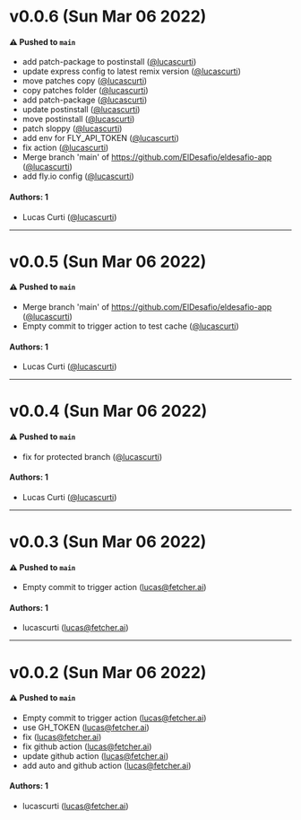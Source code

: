 # v0.0.6 (Sun Mar 06 2022)

#### ⚠️ Pushed to `main`

- add patch-package to postinstall ([@lucascurti](https://github.com/lucascurti))
- update express config to latest remix version ([@lucascurti](https://github.com/lucascurti))
- move patches copy ([@lucascurti](https://github.com/lucascurti))
- copy patches folder ([@lucascurti](https://github.com/lucascurti))
- add patch-package ([@lucascurti](https://github.com/lucascurti))
- update postinstall ([@lucascurti](https://github.com/lucascurti))
- move postinstall ([@lucascurti](https://github.com/lucascurti))
- patch sloppy ([@lucascurti](https://github.com/lucascurti))
- add env for FLY_API_TOKEN ([@lucascurti](https://github.com/lucascurti))
- fix action ([@lucascurti](https://github.com/lucascurti))
- Merge branch 'main' of https://github.com/ElDesafio/eldesafio-app ([@lucascurti](https://github.com/lucascurti))
- add fly.io config ([@lucascurti](https://github.com/lucascurti))

#### Authors: 1

- Lucas Curti ([@lucascurti](https://github.com/lucascurti))

---

# v0.0.5 (Sun Mar 06 2022)

#### ⚠️ Pushed to `main`

- Merge branch 'main' of https://github.com/ElDesafio/eldesafio-app ([@lucascurti](https://github.com/lucascurti))
- Empty commit to trigger action to test cache ([@lucascurti](https://github.com/lucascurti))

#### Authors: 1

- Lucas Curti ([@lucascurti](https://github.com/lucascurti))

---

# v0.0.4 (Sun Mar 06 2022)

#### ⚠️ Pushed to `main`

- fix for protected branch ([@lucascurti](https://github.com/lucascurti))

#### Authors: 1

- Lucas Curti ([@lucascurti](https://github.com/lucascurti))

---

# v0.0.3 (Sun Mar 06 2022)

#### ⚠️ Pushed to `main`

- Empty commit to trigger action (lucas@fetcher.ai)

#### Authors: 1

- lucascurti (lucas@fetcher.ai)

---

# v0.0.2 (Sun Mar 06 2022)

#### ⚠️ Pushed to `main`

- Empty commit to trigger action (lucas@fetcher.ai)
- use GH_TOKEN (lucas@fetcher.ai)
- fix (lucas@fetcher.ai)
- fix github action (lucas@fetcher.ai)
- update github action (lucas@fetcher.ai)
- add auto and github action (lucas@fetcher.ai)

#### Authors: 1

- lucascurti (lucas@fetcher.ai)

